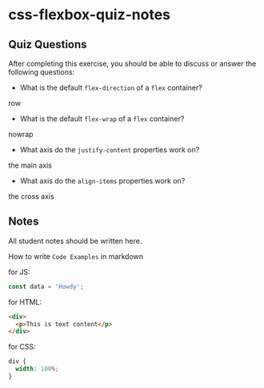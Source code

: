 # css-flexbox-quiz-notes

## Quiz Questions

After completing this exercise, you should be able to discuss or answer the following questions:

- What is the default `flex-direction` of a `flex` container?

row

- What is the default `flex-wrap` of a `flex` container?

nowrap

- What axis do the `justify-content` properties work on?

the main axis

- What axis do the `align-items` properties work on?

the cross axis

## Notes

All student notes should be written here.

How to write `Code Examples` in markdown

for JS:

```javascript
const data = 'Howdy';
```

for HTML:

```html
<div>
  <p>This is text content</p>
</div>
```

for CSS:

```css
div {
  width: 100%;
}
```
